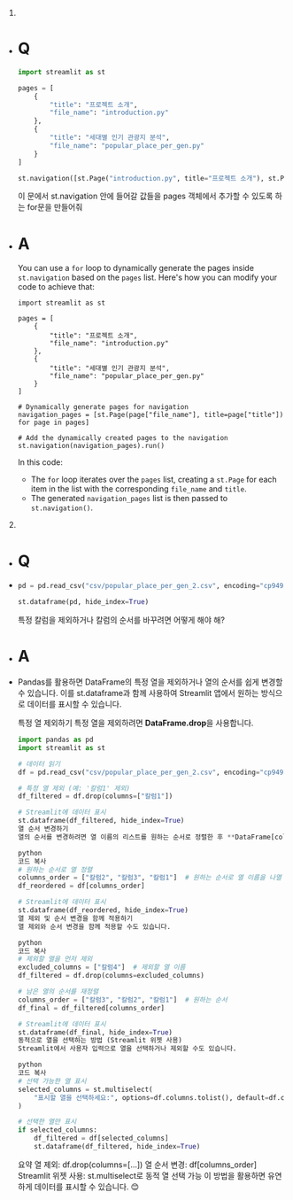 1. 

   - # **Q**

     ```python
     import streamlit as st
     
     pages = [
         {
             "title": "프로젝트 소개",
             "file_name": "introduction.py"
         },
         {
             "title": "세대별 인기 관광지 분석",
             "file_name": "popular_place_per_gen.py"
         }
     ]
     
     st.navigation([st.Page("introduction.py", title="프로젝트 소개"), st.Page("popular_place_per_gen.py", title="세대별 인기 관광지 분석")]).run()
     ```

     이 문에서 st.navigation 안에 들어갈 값들을 pages 객체에서 추가할 수 있도록 하는 for문을 만들어줘

   - # **A**

     You can use a `for` loop to dynamically generate the pages inside `st.navigation` based on the `pages` list. Here's how you can modify your code to achieve that:

     ```
     import streamlit as st
     
     pages = [
         {
             "title": "프로젝트 소개",
             "file_name": "introduction.py"
         },
         {
             "title": "세대별 인기 관광지 분석",
             "file_name": "popular_place_per_gen.py"
         }
     ]
     
     # Dynamically generate pages for navigation
     navigation_pages = [st.Page(page["file_name"], title=page["title"]) for page in pages]
     
     # Add the dynamically created pages to the navigation
     st.navigation(navigation_pages).run()
     ```

     In this code:

     - The `for` loop iterates over the `pages` list, creating a `st.Page` for each item in the list with the corresponding `file_name` and `title`.
     - The generated `navigation_pages` list is then passed to `st.navigation()`.

2. 

   - # Q

   - ```python
     pd = pd.read_csv("csv/popular_place_per_gen_2.csv", encoding="cp949")
     
     st.dataframe(pd, hide_index=True)
     ```

     특정 칼럼을 제외하거나 칼럼의 순서를 바꾸려면 어떻게 해야 해?

   - # A

   - Pandas를 활용하면 DataFrame의 특정 열을 제외하거나 열의 순서를 쉽게 변경할 수 있습니다. 이를 st.dataframe과 함께 사용하여 Streamlit 앱에서 원하는 방식으로 데이터를 표시할 수 있습니다.

     특정 열 제외하기
     특정 열을 제외하려면 **DataFrame.drop**을 사용합니다.

     ```python
     import pandas as pd
     import streamlit as st
     
     # 데이터 읽기
     df = pd.read_csv("csv/popular_place_per_gen_2.csv", encoding="cp949")
     
     # 특정 열 제외 (예: '칼럼1' 제외)
     df_filtered = df.drop(columns=["칼럼1"])
     
     # Streamlit에 데이터 표시
     st.dataframe(df_filtered, hide_index=True)
     열 순서 변경하기
     열의 순서를 변경하려면 열 이름의 리스트를 원하는 순서로 정렬한 후 **DataFrame[columns]**를 사용합니다.
     
     python
     코드 복사
     # 원하는 순서로 열 정렬
     columns_order = ["칼럼2", "칼럼3", "칼럼1"]  # 원하는 순서로 열 이름을 나열
     df_reordered = df[columns_order]
     
     # Streamlit에 데이터 표시
     st.dataframe(df_reordered, hide_index=True)
     열 제외 및 순서 변경을 함께 적용하기
     열 제외와 순서 변경을 함께 적용할 수도 있습니다.
     
     python
     코드 복사
     # 제외할 열을 먼저 제외
     excluded_columns = ["칼럼4"]  # 제외할 열 이름
     df_filtered = df.drop(columns=excluded_columns)
     
     # 남은 열의 순서를 재정렬
     columns_order = ["칼럼3", "칼럼2", "칼럼1"]  # 원하는 순서
     df_final = df_filtered[columns_order]
     
     # Streamlit에 데이터 표시
     st.dataframe(df_final, hide_index=True)
     동적으로 열을 선택하는 방법 (Streamlit 위젯 사용)
     Streamlit에서 사용자 입력으로 열을 선택하거나 제외할 수도 있습니다.
     
     python
     코드 복사
     # 선택 가능한 열 표시
     selected_columns = st.multiselect(
         "표시할 열을 선택하세요:", options=df.columns.tolist(), default=df.columns.tolist()
     )
     
     # 선택한 열만 표시
     if selected_columns:
         df_filtered = df[selected_columns]
         st.dataframe(df_filtered, hide_index=True)
     ```

     요약
     열 제외: df.drop(columns=[...])
     열 순서 변경: df[columns_order]
     Streamlit 위젯 사용: st.multiselect로 동적 열 선택 가능
     이 방법을 활용하면 유연하게 데이터를 표시할 수 있습니다. 😊